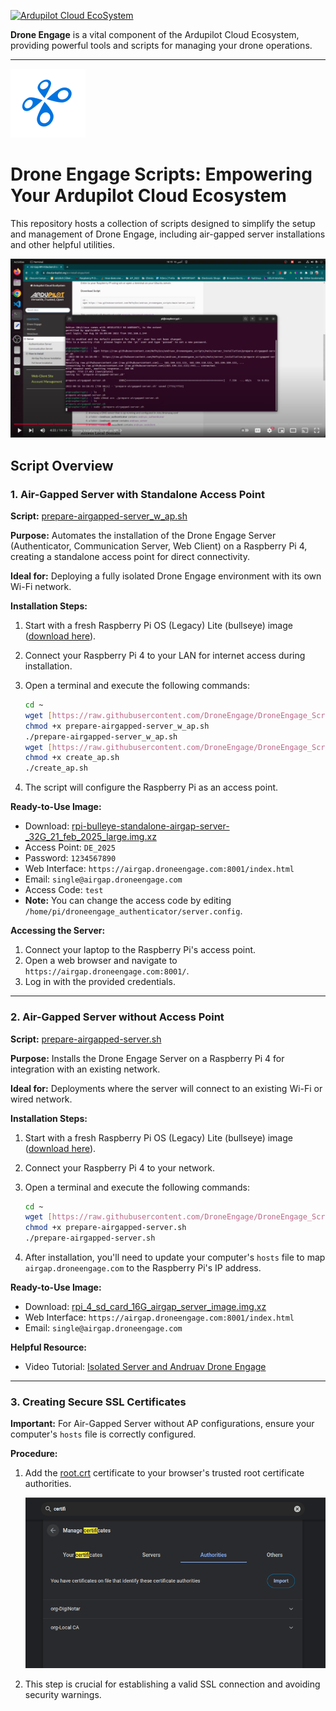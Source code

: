 

[![Ardupilot Cloud EcoSystem](https://cloud.ardupilot.org/_static/ardupilot_logo.png)](https://cloud.ardupilot.org)

**Drone Engage** is a vital component of the Ardupilot Cloud Ecosystem, providing powerful tools and scripts for managing your drone operations.

---

![Drone Engage Communicator Module](https://raw.githubusercontent.com/DroneEngage/DroneEngage_ScriptWiki/main/resources/de_logo_title.png)

# Drone Engage Scripts: Empowering Your Ardupilot Cloud Ecosystem

This repository hosts a collection of scripts designed to simplify the setup and management of Drone Engage, including air-gapped server installations and other helpful utilities.


  

[![help to run script](https://raw.githubusercontent.com/DroneEngage/DroneEngage_ScriptWiki/refs/heads/main/resources/youtube_IsolatedServerAndruavDroneEngage.png)](https://youtu.be/R1BedRTxuuY)


## Script Overview

### 1. Air-Gapped Server with Standalone Access Point

**Script:** [prepare-airgapped-server_w_ap.sh](https://github.com/DroneEngage/DroneEngage_ScriptWiki/blob/main/server_installation/prepare-airgapped-server_w_ap.sh)

**Purpose:** Automates the installation of the Drone Engage Server (Authenticator, Communication Server, Web Client) on a Raspberry Pi 4, creating a standalone access point for direct connectivity.

**Ideal for:** Deploying a fully isolated Drone Engage environment with its own Wi-Fi network.

**Installation Steps:**

1.  Start with a fresh Raspberry Pi OS (Legacy) Lite (bullseye) image ([download here](https://downloads.raspberrypi.com/raspios_oldstable_lite_armhf/images/raspios_oldstable_lite_armhf-2024-10-28/2024-10-22-raspios-bullseye-armhf-lite.img.xz)).
2.  Connect your Raspberry Pi 4 to your LAN for internet access during installation.
3.  Open a terminal and execute the following commands:

    ```bash
    cd ~
    wget [https://raw.githubusercontent.com/DroneEngage/DroneEngage_ScriptWiki/refs/heads/main/server_installation/prepare-airgapped-server_w_ap.sh](https://raw.githubusercontent.com/DroneEngage/DroneEngage_ScriptWiki/refs/heads/main/server_installation/prepare-airgapped-server_w_ap.sh)
    chmod +x prepare-airgapped-server_w_ap.sh
    ./prepare-airgapped-server_w_ap.sh
    wget [https://raw.githubusercontent.com/DroneEngage/DroneEngage_ScriptWiki/refs/heads/main/helper_scripts/create_ap.sh](https://raw.githubusercontent.com/DroneEngage/DroneEngage_ScriptWiki/refs/heads/main/helper_scripts/create_ap.sh)
    chmod +x create_ap.sh
    ./create_ap.sh
    ```

4.  The script will configure the Raspberry Pi as an access point.

**Ready-to-Use Image:**

* Download: [rpi-bulleye-standalone-airgap-server-_32G_21_feb_2025_large.img.xz](https://cloud.ardupilot.org/downloads/RPI_Full_Images/airgap_server_rpi4/rpi-bulleye-standalone-airgap-server-_32G_21_feb_2025_large.img.xz)
* Access Point: `DE_2025`
* Password: `1234567890`
* Web Interface: `https://airgap.droneengage.com:8001/index.html`
* Email: `single@airgap.droneengage.com`
* Access Code: `test`
* **Note:** You can change the access code by editing `/home/pi/droneengage_authenticator/server.config`.

**Accessing the Server:**

1.  Connect your laptop to the Raspberry Pi's access point.
2.  Open a web browser and navigate to `https://airgap.droneengage.com:8001/`.
3.  Log in with the provided credentials.

---

### 2. Air-Gapped Server without Access Point

**Script:** [prepare-airgapped-server.sh](https://github.com/DroneEngage/DroneEngage_ScriptWiki/blob/main/server_installation/prepare-airgapped-server.sh)

**Purpose:** Installs the Drone Engage Server on a Raspberry Pi 4 for integration with an existing network.

**Ideal for:** Deployments where the server will connect to an existing Wi-Fi or wired network.

**Installation Steps:**

1.  Start with a fresh Raspberry Pi OS (Legacy) Lite (bullseye) image ([download here](https://downloads.raspberrypi.com/raspios_oldstable_lite_armhf/images/raspios_oldstable_lite_armhf-2024-10-28/2024-10-22-raspios-bullseye-armhf-lite.img.xz)).
2.  Connect your Raspberry Pi 4 to your network.
3.  Open a terminal and execute the following commands:

    ```bash
    cd ~
    wget [https://raw.githubusercontent.com/DroneEngage/DroneEngage_ScriptWiki/refs/heads/main/server_installation/prepare-airgapped-server.sh](https://raw.githubusercontent.com/DroneEngage/DroneEngage_ScriptWiki/refs/heads/main/server_installation/prepare-airgapped-server.sh)
    chmod +x prepare-airgapped-server.sh
    ./prepare-airgapped-server.sh
    ```

4.  After installation, you'll need to update your computer's `hosts` file to map `airgap.droneengage.com` to the Raspberry Pi's IP address.

**Ready-to-Use Image:**

* Download: [rpi_4_sd_card_16G_airgap_server_image.img.xz](https://cloud.ardupilot.org/downloads/RPI_Full_Images/airgap_server_rpi4/rpi_4_sd_card_16G_airgap_server_image.img.xz)
* Web Interface: `https://airgap.droneengage.com:8001/index.html`
* Email: `single@airgap.droneengage.com`

**Helpful Resource:**

* Video Tutorial: [Isolated Server and Andruav Drone Engage](https://youtu.be/R1BedRTxuuY)

---

### 3. Creating Secure SSL Certificates

**Important:** For Air-Gapped Server without AP configurations, ensure your computer's `hosts` file is correctly configured.

**Procedure:**

1.  Add the [root.crt](https://github.com/DroneEngage/DroneEngage_ScriptWiki/blob/main/server_installation/root.crt) certificate to your browser's trusted root certificate authorities.

    ![browser_certificate.png](https://raw.githubusercontent.com/DroneEngage/DroneEngage_ScriptWiki/refs/heads/main/resources/browser_certificate.png)

2.  This step is crucial for establishing a valid SSL connection and avoiding security warnings.